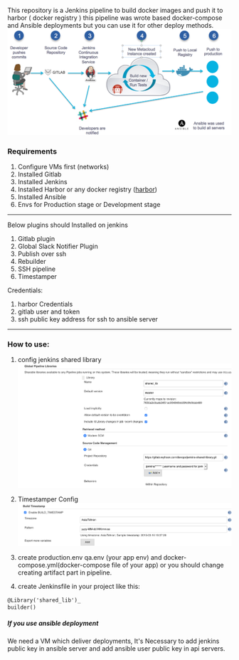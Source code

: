 This repository is a Jenkins pipeline to build docker images and push it to harbor ( docker registry )
this pipeline was wrote based docker-compose and  Ansible deployments but you can use it for other deploy methods.
![CI/CD Architecture](images/ci-cd-architecture.png)


### Requirements
1. Configure VMs first (networks)
2. Installed Gitlab
3. Installed Jenkins
4. Installed Harbor or any docker registry ([harbor](https://github.com/goharbor/harbor))
5. Installed Ansible
6. Envs for Production stage or Development stage

---

Below plugins should Installed on jenkins
1. Gitlab plugin
2. Global Slack Notifier Plugin
3. Publish over ssh
4. Rebuilder
5. SSH pipeline
6. Timestamper

Credentials:
1. harbor Credentials
2. gitlab user and token
3. ssh public key address for ssh to ansible server

---

### How to use:
1. config jenkins shared library
![jenkins shared library config](images/jenkins-shared-library-config.png)

2. Timestamper Config
![Timestamper](images/timestamper-config.png)

3. create production.env qa.env (your app env) and docker-compose.yml(docker-compose file of your app) or you should change creating artifact part in pipeline.

4. create Jenkinsfile in your project like this:
```
@Library('shared_lib')_
builder()

```

##### If you use ansible deployment
We need a VM which deliver deployments, It's Necessary to add jenkins public key in ansible server and add ansible user public key
in api servers.
